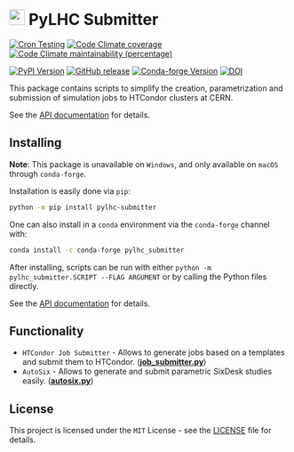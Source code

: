 # <img src="https://raw.githubusercontent.com/pylhc/pylhc.github.io/master/docs/assets/logos/OMC_logo.svg" height="28"> PyLHC Submitter

[![Cron Testing](https://github.com/pylhc/submitter/workflows/Cron%20Testing/badge.svg)](https://github.com/pylhc/submitter/actions?query=workflow%3A%22Cron+Testing%22)
[![Code Climate coverage](https://img.shields.io/codeclimate/coverage/pylhc/submitter.svg?style=popout)](https://codeclimate.com/github/pylhc/submitter)
[![Code Climate maintainability (percentage)](https://img.shields.io/codeclimate/maintainability-percentage/pylhc/submitter.svg?style=popout)](https://codeclimate.com/github/pylhc/submitter)
<!-- [![GitHub last commit](https://img.shields.io/github/last-commit/pylhc/submitter.svg?style=popout)](https://github.com/pylhc/submitter/) -->
[![PyPI Version](https://img.shields.io/pypi/v/pylhc_submitter?label=PyPI&logo=pypi)](https://pypi.org/project/pylhc_submitter/)
[![GitHub release](https://img.shields.io/github/v/release/pylhc/submitter?logo=github)](https://github.com/pylhc/submitter/)
[![Conda-forge Version](https://img.shields.io/conda/vn/conda-forge/pylhc_submitter?color=orange&logo=anaconda)](https://anaconda.org/conda-forge/pylhc_submitter)
[![DOI](https://zenodo.org/badge/DOI/10.5281/zenodo.4818455.svg)](https://doi.org/10.5281/zenodo.4818455)

This package contains scripts to simplify the creation, parametrization and submission of simulation jobs to HTCondor clusters at CERN.

See the [API documentation](https://pylhc.github.io/submitter/) for details.

## Installing

**Note**: This package is unavailable on `Windows`, and only available on `macOS` through `conda-forge`.

Installation is easily done via `pip`:
```bash
python -m pip install pylhc-submitter
```

One can also install in a `conda` environment via the `conda-forge` channel with:
```bash
conda install -c conda-forge pylhc_submitter
```

After installing, scripts can be run with either `python -m pylhc_submitter.SCRIPT --FLAG ARGUMENT` or by calling the Python files directly.

See the [API documentation](https://pylhc.github.io/submitter/) for details.

## Functionality

- `HTCondor Job Submitter` - Allows to generate jobs based on a templates and submit them to HTCondor. ([**job_submitter.py**](pylhc_submitter/job_submitter.py))
- `AutoSix` - Allows to generate and submit parametric SixDesk studies easily. ([**autosix.py**](pylhc_submitter/autosix.py))

## License

This project is licensed under the `MIT` License - see the [LICENSE](LICENSE) file for details.
